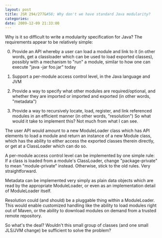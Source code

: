 ```yaml
---
layout: post
title: JSR 294/277&#58; Why don't we have standard Java modularity?
categories: 
date: 2009-12-09 21:33:00
---
```

 Why is it so difficult to write a modularity specification for Java? The requirements appear to be relatively simple:

0. Provide an API whereby a user can load a module and link to it (in other words, get a classloader which can be used to load exported classes), possibly with a mechanism to "run" a module, similar to how one can execute "java \-jar foo.jar" today

0. Support a per\-module access control level, in the Java language and JVM

0. Provide a way to specify what other modules are required/optional, and whether they are imported or imported and exported (in other words, "metadata")

0. Provide a way to recursively locate, load, register, and link referenced modules in an efficient manner (in other words, "resolution") So what would it take to implement this? Not much from what I can see.

The user API would amount to a new ModuleLoader class which has API elements to load a module and return an instance of a new Module class, which has the ability to either access the exported classes therein directly, or get at a ClassLoader which can do so.

A per\-module access control level can be implemented by one simple rule: If a class is loaded from a module's ClassLoader, change "package\-private" to mean "module\-private" instead. Otherwise, stick to the old rules. Very straightforward.

Metadata can be implemented very simply as plain data objects which are read by the appropriate ModuleLoader, or even as an implementation detail of ModuleLoader itself.

Resolution could (and should) be a pluggable thing within a ModuleLoader. This would enable customized handling like the ability to load modules right out of Maven, or the ability to download modules on demand from a trusted remote repository.

So what's the deal? Wouldn't this small group of classes (and one small JLS/JVM change) be sufficient to solve the problem?